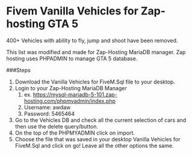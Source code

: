 # Fivem Vanilla Vehicles for Zap-hosting GTA 5
 
400+ 
Vehicles with ability to fly, jump and shoot have been removed.

This list was modified and made for Zap-Hosting MariaDB manager. 
Zap hosting uses PHPADMIN to manage GTA 5 database.

###Steps
1. Download the Vanilla Vehicles for FiveM.Sql file to your desktop.
2. Login to your Zap-Hosting MariaDB Manager
   1. ex. https://mysql-mariadb-5-101.zap-hosting.com/phpmyadmin/index.php 
   2. Username: awdaw
   3. Password: 5465464
3. Go to the Vehicles DB and check all the current selection of cars and then use the delete query/button.
4. On the top of the PHPMYADMIN click on import. 
5. Choose the file that was saved in your desktop Vanilla Vehicles for FiveM.Sql and click on go! 
Leave all the other options the same. 